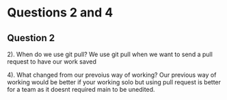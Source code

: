 # Questions 2 and 4

## Question 2
2). When do we use git pull?
We use git pull when we want to send a pull request to have our work saved

4). What changed from our prevoius way of working?
Our previous way of working would be better if your working solo but using pull request is better for a team as it doesnt required main to be unedited.